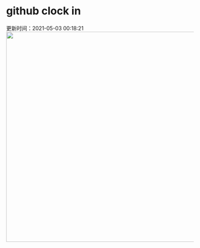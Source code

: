 # github clock in
更新时间：2021-05-03 00:18:21
 <img style="-webkit-user-select: none;margin: auto;cursor: zoom-in;" src="https://cn.bing.com/th?id=OHR.InselMainauAerial_ZH-CN9105248103_1920x1080.jpg&rf=LaDigue_1920x1080.jpg&pid=hp" width="1004" height="564"> 